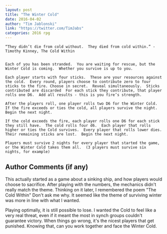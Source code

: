 ```yaml
---
layout: post
title: "The Winter Cold"
date: 2016-04-02
author: "Tim Jablonski"
link: "https://twitter.com/TimJabs"
categories: 2016 rpg
---
```

```
“They didn’t die from cold without.  They died from cold within.” - Timothy Kinney, The Cold Within


Each of you has been stranded.  You are waiting for rescue, but the Winter Cold is coming.  Whether you survive is up to you.

Each player starts with four sticks.  These are your resources against the cold.  Every round, players choose to contribute zero to four sticks to the fire. Choose in secret.  Reveal simultaneously.  Sticks contributed are discarded  For each stick they contribute, that player rolls one D6.  Add all results - this is you fire’s strength.

After the players roll, one player rolls two D6 for the Winter Cold.  If the fire exceeds or ties the cold, all players survive the night.  Begin the next night.  

If the cold exceeds the fire, each player rolls one D6 for each stick they still have.  The cold rolls four d6.  Each player that rolls higher or ties the Cold survives.  Every player that rolls lower dies.  Their remaining sticks are lost.  Begin the next night.  

Players must survive 2 nights for every player that started the game, or the Winter Cold takes them all.  (3 players must survive six nights, for example)
```
## Author Comments (if any)

This actually started as a game about a sinking ship, and how players would choose to sacrifice.  After playing with the numbers, the mechanics didn't really match the theme.  Thinking on it later, I remembered the poem "The Cold Within"  Don't ask me why.  It seemed like the theme of surviving winter was more in line with what I wanted.

Playing optimally, it is still possible to lose.  I wanted the Cold to feel like a very real threat, even if it meant the most in synch groups couldn't guarantee victory.  When things go wrong, it's the nicest players that get punished.  Knowing that, can you work together and face the Winter Cold.

